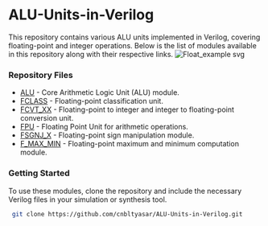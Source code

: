 # ALU-Units-in-Verilog

This repository contains various ALU units implemented in Verilog, covering floating-point and integer operations. Below is the list of modules available in this repository along with their respective links.
![Float_example svg](https://github.com/user-attachments/assets/9a56038c-be82-4b91-85c4-e7bdfd308393)

### Repository Files

- [ALU](https://github.com/cnbltyasar/ALU-Units-in-Verilog/tree/main/ALU) - Core Arithmetic Logic Unit (ALU) module.
- [FCLASS](https://github.com/cnbltyasar/ALU-Units-in-Verilog/tree/main/FCLASS) - Floating-point classification unit.
- [FCVT_XX](https://github.com/cnbltyasar/ALU-Units-in-Verilog/tree/main/FCVT_XX) - Floating-point to integer and integer to floating-point conversion unit.
- [FPU](https://github.com/cnbltyasar/ALU-Units-in-Verilog/tree/main/FPU) - Floating Point Unit for arithmetic operations.
- [FSGNJ_X](https://github.com/cnbltyasar/ALU-Units-in-Verilog/tree/main/FSGNJ_X) - Floating-point sign manipulation module.
- [F_MAX_MIN](https://github.com/cnbltyasar/ALU-Units-in-Verilog/tree/main/F_MAX_MIN) - Floating-point maximum and minimum computation module.

### Getting Started
To use these modules, clone the repository and include the necessary Verilog files in your simulation or synthesis tool.

```sh
 git clone https://github.com/cnbltyasar/ALU-Units-in-Verilog.git
```



